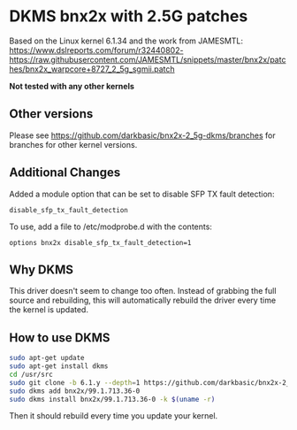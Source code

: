 # DKMS bnx2x with 2.5G patches

Based on the Linux kernel 6.1.34 and the work from JAMESMTL:
https://www.dslreports.com/forum/r32440802-
https://raw.githubusercontent.com/JAMESMTL/snippets/master/bnx2x/patches/bnx2x_warpcore+8727_2_5g_sgmii.patch

**Not tested with any other kernels**

## Other versions

Please see https://github.com/darkbasic/bnx2x-2_5g-dkms/branches for branches for other kernel versions.

## Additional Changes
Added a module option that can be set to disable SFP TX fault detection:

`disable_sfp_tx_fault_detection`

To use, add a file to /etc/modprobe.d with the contents:

`options bnx2x disable_sfp_tx_fault_detection=1`

## Why DKMS
This driver doesn't seem to change too often. Instead of grabbing the full source and rebuilding, this will automatically rebuild the driver every time the kernel is updated.

## How to use DKMS
```sh
sudo apt-get update
sudo apt-get install dkms
cd /usr/src
sudo git clone -b 6.1.y --depth=1 https://github.com/darkbasic/bnx2x-2_5g-dkms.git bnx2x-99.1.713.36-0
sudo dkms add bnx2x/99.1.713.36-0
sudo dkms install bnx2x/99.1.713.36-0 -k $(uname -r)
```
Then it should rebuild every time you update your kernel.
